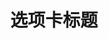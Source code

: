 ---
layout: home

title: 选项卡标题
titleTemplate: 选项卡描述
editLink: true
lastUpdated: true
hero:
  name: 组件库名称
  text: 组件库文本
  tagline: 组件库副标题描述
  image:
    src: /logo.png
    alt: YYG Admin UI
  actions:
    - theme: brand
      text: 快速开始
      link: /componentDocs/Install
    - theme: alt
      text: 组件
      link: /componentDocs/Install
features:
  - icon: 🔨
    title: 功能/特点 1
    details: 功能/特点 1 具体描述信息。
  - icon: 🧩
    title: 功能/特点 2
    details: 功能/特点 2 具体描述信息。
  - icon: ✈️
    title: 功能/特点 3。
    details: 功能/特点 3 具体描述信息。
---
